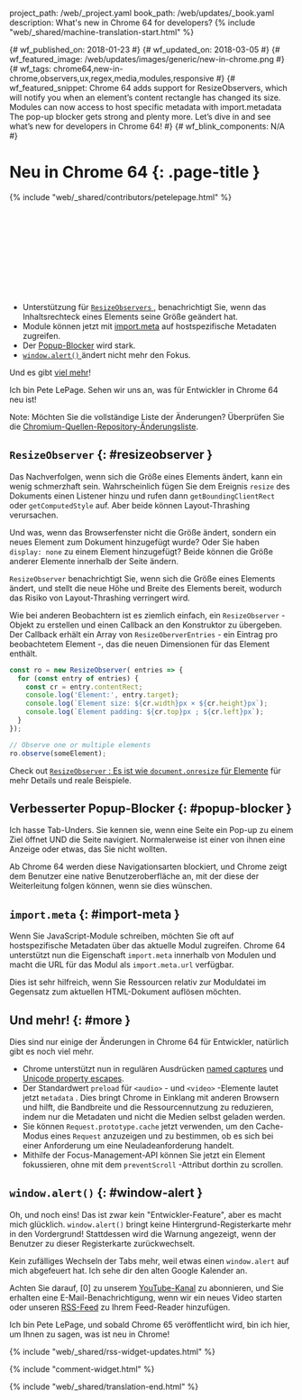 project_path: /web/_project.yaml
book_path: /web/updates/_book.yaml
description: What's new in Chrome 64 for developers?
{% include "web/_shared/machine-translation-start.html" %}

{# wf_published_on: 2018-01-23 #}
{# wf_updated_on: 2018-03-05 #}
{# wf_featured_image: /web/updates/images/generic/new-in-chrome.png #}
{# wf_tags: chrome64,new-in-chrome,observers,ux,regex,media,modules,responsive #}
{# wf_featured_snippet: Chrome 64 adds support for ResizeObservers, which will notify you when an element’s content rectangle has changed its size. Modules can now access to host specific metadata with import.metadata The pop-up blocker gets strong and plenty more. Let’s dive in and see what’s new for developers in Chrome 64! #}
{# wf_blink_components: N/A #}

# Neu in Chrome 64 {: .page-title }

{% include "web/_shared/contributors/petelepage.html" %}

<div class="clearfix"></div>

<div class="video-wrapper">
  <iframe class="devsite-embedded-youtube-video" data-video-id="y5sb-icqOyg"
          data-autohide="1" data-showinfo="0" frameborder="0" allowfullscreen>
  </iframe>
</div>

* Unterstützung für [`ResizeObservers` ](#resizeobserver), benachrichtigt Sie, wenn das Inhaltsrechteck eines Elements seine Größe geändert hat.
* Module können jetzt mit [import.meta](#import-meta) auf hostspezifische Metadaten zugreifen.
* Der [Popup-Blocker](#popup-blocker) wird stark.
* [`window.alert()` ](#window-alert) ändert nicht mehr den Fokus.

Und es gibt [viel mehr](#more)!

Ich bin Pete LePage. Sehen wir uns an, was für Entwickler in Chrome 64 neu ist!

<div class="clearfix"></div>

Note: Möchten Sie die vollständige Liste der Änderungen? Überprüfen Sie die [Chromium-Quellen-Repository-Änderungsliste](https://chromium.googlesource.com/chromium/src/+log/63.0.3239.84..64.0.3282.140).

## `ResizeObserver` {: #resizeobserver }

Das Nachverfolgen, wenn sich die Größe eines Elements ändert, kann ein wenig schmerzhaft sein. Wahrscheinlich fügen Sie dem Ereignis `resize` des Dokuments einen Listener hinzu und rufen dann `getBoundingClientRect` oder `getComputedStyle` auf. Aber beide können Layout-Thrashing verursachen.

Und was, wenn das Browserfenster nicht die Größe ändert, sondern ein neues Element zum Dokument hinzugefügt wurde? Oder Sie haben `display: none` zu einem Element hinzugefügt? Beide können die Größe anderer Elemente innerhalb der Seite ändern.

`ResizeObserver` benachrichtigt Sie, wenn sich die Größe eines Elements ändert, und stellt die neue Höhe und Breite des Elements bereit, wodurch das Risiko von Layout-Thrashing verringert wird.

Wie bei anderen Beobachtern ist es ziemlich einfach, ein `ResizeObserver` -Objekt zu erstellen und einen Callback an den Konstruktor zu übergeben. Der Callback erhält ein Array von `ResizeOberverEntries` - ein Eintrag pro beobachtetem Element -, das die neuen Dimensionen für das Element enthält.

```js
const ro = new ResizeObserver( entries => {
  for (const entry of entries) {
    const cr = entry.contentRect;
    console.log('Element:', entry.target);
    console.log(`Element size: ${cr.width}px × ${cr.height}px`);
    console.log(`Element padding: ${cr.top}px ; ${cr.left}px`);
  }
});

// Observe one or multiple elements
ro.observe(someElement);
```

Check out [`ResizeObserver` : Es ist wie `document.onresize` für Elemente](/web/updates/2016/10/resizeobserver) für mehr Details und reale Beispiele.


## Verbesserter Popup-Blocker {: #popup-blocker }

Ich hasse Tab-Unders. Sie kennen sie, wenn eine Seite ein Pop-up zu einem Ziel öffnet UND die Seite navigiert. Normalerweise ist einer von ihnen eine Anzeige oder etwas, das Sie nicht wollten.

Ab Chrome 64 werden diese Navigationsarten blockiert, und Chrome zeigt dem Benutzer eine native Benutzeroberfläche an, mit der diese der Weiterleitung folgen können, wenn sie dies wünschen.


## `import.meta` {: #import-meta }

Wenn Sie JavaScript-Module schreiben, möchten Sie oft auf hostspezifische Metadaten über das aktuelle Modul zugreifen. Chrome 64 unterstützt nun die Eigenschaft `import.meta` innerhalb von Modulen und macht die URL für das Modul als `import.meta.url` verfügbar.

Dies ist sehr hilfreich, wenn Sie Ressourcen relativ zur Moduldatei im Gegensatz zum aktuellen HTML-Dokument auflösen möchten.


## Und mehr! {: #more }

Dies sind nur einige der Änderungen in Chrome 64 für Entwickler, natürlich gibt es noch viel mehr.

* Chrome unterstützt nun in regulären Ausdrücken [named captures](/web/updates/2017/07/upcoming-regexp-features#named_captures) und [Unicode property escapes](/web/updates/2017/07/upcoming-regexp-features#unicode_property_escapes).
* Der Standardwert `preload` für `<audio>` - und `<video>` -Elemente lautet jetzt `metadata` . Dies bringt Chrome in Einklang mit anderen Browsern und hilft, die Bandbreite und die Ressourcennutzung zu reduzieren, indem nur die Metadaten und nicht die Medien selbst geladen werden.
* Sie können `Request.prototype.cache` jetzt verwenden, um den Cache-Modus eines `Request` anzuzeigen und zu bestimmen, ob es sich bei einer Anforderung um eine Neuladeanforderung handelt.
* Mithilfe der Focus-Management-API können Sie jetzt ein Element fokussieren, ohne mit dem `preventScroll` -Attribut dorthin zu scrollen.

## `window.alert()` {: #window-alert }

Oh, und noch eins! Das ist zwar kein "Entwickler-Feature", aber es macht mich glücklich. `window.alert()` bringt keine Hintergrund-Registerkarte mehr in den Vordergrund! Stattdessen wird die Warnung angezeigt, wenn der Benutzer zu dieser Registerkarte zurückwechselt.

Kein zufälliges Wechseln der Tabs mehr, weil etwas einen `window.alert` auf mich abgefeuert hat. Ich sehe dir den alten Google Kalender an.


Achten Sie darauf, [0] zu unserem [YouTube-Kanal](https://goo.gl/6FP1a5) zu abonnieren, und Sie erhalten eine E-Mail-Benachrichtigung, wenn wir ein neues Video starten oder unseren [RSS-Feed](https://www.youtube.com/user/ChromeDevelopers/) zu Ihrem Feed-Reader hinzufügen.


Ich bin Pete LePage, und sobald Chrome 65 veröffentlicht wird, bin ich hier, um Ihnen zu sagen, was ist neu in Chrome!

{% include "web/_shared/rss-widget-updates.html" %}

{% include "comment-widget.html" %}

{% include "web/_shared/translation-end.html" %}
